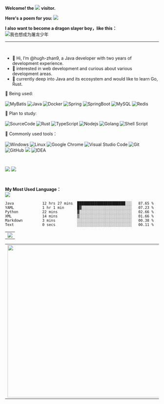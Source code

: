**Welcome! the**
![](https://count.getloli.com/get/@:hugh_zhan9?theme=gelbooru)
**visitor.**


**Here's a poem for you:**
![](https://v2.jinrishici.com/one.svg)


**I also want to become a dragon slayer boy，like this：**
![我也想成为屠龙少年](https://s2.loli.net/2022/07/09/pkPHa2WlAJZ4639.jpg)

------

<br>

- 👋 Hi, I’m @hugh-zhan9,  a Java developer with two years of development experience.
- 👀 interested in web development and curious about various development areas.
- 🌱 currently deep into Java and its ecosystem and would like to learn Go, Rust.


<!-- 个人资料徽标 -->
<div align="center">
  <!--
    <a href="https://sunguoqi.com/"><img src="https://img.shields.io/badge/website-%E4%B8%AA%E4%BA%BA%E7%BD%91%E7%AB%99-blue"></a>&emsp;
  <a href="https://twitter.com/sun0225SUN/"><img src="https://img.shields.io/badge/twitter-%E6%8E%A8%E7%89%B9-blue"></a>&emsp;
  <a href="https://www.facebook.com/profile.php?id=100070064104265/"><img src="https://img.shields.io/badge/facebook-%E8%84%B8%E4%B9%A6-003472"></a>&emsp;
  <a href="https://www.youtube.com/channel/UC4nDk0V8I1c6m3CIo0F2LIQ"><img src="https://img.shields.io/badge/youtube-%E6%B2%B9%E7%AE%A1-c32136"></a>&emsp;
  <a href="https://blog.csdn.net/weixin_50915462/"><img src="https://img.shields.io/badge/CSDN-%E5%8D%9A%E5%AE%A2-c32136"></a>&emsp;
  <a href="https://space.bilibili.com/448488855/"><img src="https://img.shields.io/badge/bilibili-B%E7%AB%99-ff69b4"></a>&emsp;
  <a href="https://www.zhihu.com/people/sunguoqi/"><img src="https://img.shields.io/badge/zhihu-%E7%9F%A5%E4%B9%8E-blue"></a>&emsp;
    -->
<!-- 访客数统计徽标
  <img src="https://visitor-badge.glitch.me/badge?page_id=hugh-zhan9" alt="访客统计" />
   -->
  </div>

💪 Being used: 
<br>
<br>
![MyBatis](https://img.shields.io/badge/MyBatis-yellow?style=flat-square&logo=mybatis) ![Java](https://img.shields.io/badge/Java≥8-%2300599C.svg?style=flat-square&logo=java&logoColor=white) ![Docker](https://img.shields.io/badge/-Docker-FCC624?style=flat-square&logo=docker) ![Spring](https://img.shields.io/badge/Spring-%23239120.svg?style=flat-square&logo=spring&logoColor=white) ![SpringBoot](https://img.shields.io/badge/-SpringBoot-pink?style=flat-square&logo=SpringBoot) ![MySQL](https://img.shields.io/badge/mysql-%2300f.svg?style=flat-square&logo=mysql&logoColor=white) ![Redis](https://img.shields.io/badge/-Redis-oringe?style=flat-square&logo=redis)

🧠 Plan to study:
<br>
<br>
![SourceCode](https://img.shields.io/badge/SourceCode-MyBatis%20%7C%20Spring-yellowgreen) ![Rust](https://img.shields.io/badge/Rust-%23276DC3.svg?style=flat-square&logo=rust&logoColor=white) ![TypeScript](https://img.shields.io/badge/typescript-%23007ACC.svg?style=flat-square&logo=typescript&logoColor=white) ![Nodejs](https://img.shields.io/badge/-Nodejs-c0ebd?style=flat-square&logo=Node.js) ![Golang](https://img.shields.io/badge/Go-%23217346.svg?style=style=flat-square&logo=Go&logoColor=white) ![Shell Script](https://img.shields.io/badge/shell_script-%4285F4.svg?style=style=flat-square&logo=gnu-bash&logoColor=white)

🧰 Commonly used tools：
<br>
<br>
![Windows](https://img.shields.io/badge/Windows-0078D6?style=flat-square&logo=windows&logoColor=white) ![Linux](https://img.shields.io/badge/Linux-FCC624?style=style=flat-square&logo=linux&logoColor=black) ![Google Chrome](https://img.shields.io/badge/Chrome-4285F4?style=flat-square&logo=GoogleChrome&logoColor=white) ![Visual Studio Code](https://img.shields.io/badge/-Visual%20Studio%20Code-007ACC?style=flat-square&logo=Visual%20Studio%20Code&logoColor=fff) ![Git](https://img.shields.io/badge/-Git-FCC624?style=flat-square&logo=git) ![GitHub](https://img.shields.io/badge/-GitHub-pink?style=flat-square&logo=github) ![](https://badgen.net/badge/icon/github?icon=github&label) ![IDEA](https://img.shields.io/badge/JetBrains-IDEA%20%7C%20Goland%20%7C%20WebStorm-lightgrey)

<br>

<!-- Dynamic Quotes
<br><br>
![](https://quotes-github-readme.vercel.app/api?type=horizontal&theme=dark)
-->

<!-- GitHub数据统计 -->
![](https://github-readme-streak-stats.herokuapp.com/?user=hugh-zhan9&theme=dark&hide_border=true)
![](https://github-readme-stats.vercel.app/api?username=hugh-zhan9&hide_title=true&hide_border=true&show_icons=trueline_height=21&text_color=000&icon_color=000&bg_color=0,ea6161,ffc64d,fffc4d,52fa5a&theme=graywhite)

<br>

**My Most Used Language：**
<br>
![](https://github-readme-stats.vercel.app/api/top-langs/?username=hugh-zhan9&layout=compact&)

<!-- wakatime 统计 -->

<!--START_SECTION:waka-->

```text
Java             12 hrs 27 mins  ██████████████████████░░░   87.65 %
YAML             1 hr 1 min      █▓░░░░░░░░░░░░░░░░░░░░░░░   07.23 %
Python           22 mins         ▓░░░░░░░░░░░░░░░░░░░░░░░░   02.66 %
XML              14 mins         ▒░░░░░░░░░░░░░░░░░░░░░░░░   01.66 %
Markdown         3 mins          ░░░░░░░░░░░░░░░░░░░░░░░░░   00.38 %
Text             0 secs          ░░░░░░░░░░░░░░░░░░░░░░░░░   00.11 %
```

<!--END_SECTION:waka-->

<!-- GitHub Activity Graph -->
<table align="center">
  <tr>
    <td colspan="2">
      <img src="https://activity-graph.herokuapp.com/graph?username=hugh-zhan9&theme=xcode&bg_color=FF000000&hide_border=true" />
    </td>
  </tr>
</table>


<!-- Wakatime Graph-->

<table>
  <tr>
    <td>
      <img src="https://wakatime.com/share/@@a14adad8-dd3a-4c4c-831f-840f7b4f45cd/681d6262-0ba9-4015-9a62-7e3536b14103.svg" width="500"/>
    </td>
    <td>
      <img src="https://wakatime.com/share/@a14adad8-dd3a-4c4c-831f-840f7b4f45cd/12e2c702-29f9-46e5-ba6b-a6f6ebe6f7a7.svg" width="500"/>
    </td>
  </tr>
</table>





<!--
<div>
<a href="https://spotify-now-playing.billchen2k.vercel.app/now-playing?open">
   <img align="right" src="https://spotify-now-playing.billchen2k.vercel.app/now-playing" width="540" height="64" alt="Now Playing">
</a>
</div>


<div>
<p align="right"><code>Now playing on Spotify: </code></p>
</div>
-->

